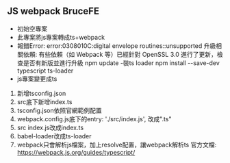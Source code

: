 ## JS webpack BruceFE
- 初始空專案
- 此專案將js專案轉成ts+webpack
- 報錯Error: error:0308010C:digital envelope routines::unsupported
升級相關依賴:
有些依賴（如 Webpack 等）已經針對 OpenSSL 3.0 進行了更新，檢查是否有新版並進行升級
npm update
-裝ts loader
npm install --save-dev typescript ts-loader
- js專案變更成ts
1. 新增tsconfig.json
2. src底下新增index.ts
3. tsconfig.json依照官網範例配置
4. webpack.config.js底下的entry: './src/index.js', 改成".ts"
5. src index.js改成index.ts
6. babel-loader改成ts-loader
7. webpack只會解析js檔案，加上resolve配置，讓webpack解析ts
官方文檔:
https://webpack.js.org/guides/typescript/